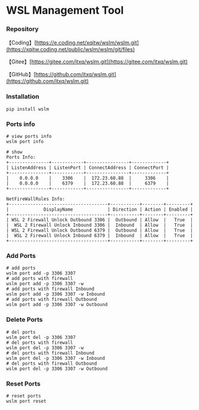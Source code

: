 WSL Management Tool
===============

### Repository

【Coding】[https://e.coding.net/xqitw/wslm/wslm.git](https://xqitw.coding.net/public/wslm/wslm/git/files)

【Gitee】[https://gitee.com/itxq/wslm.git](https://gitee.com/itxq/wslm.git)

【GitHub】[https://github.com/itxq/wslm.git](https://github.com/itxq/wslm.git)

### Installation

```shell
pip install wslm
```

### Ports info

```shell
# view ports info
wslm port info

# show
Ports Info:
+---------------+------------+----------------+-------------+
| ListenAddress | ListenPort | ConnectAddress | ConnectPort |
+---------------+------------+----------------+-------------+
|    0.0.0.0    |    3306    |  172.23.60.88  |     3306    |
|    0.0.0.0    |    6379    |  172.23.60.88  |     6379    |
+---------------+------------+----------------+-------------+

NetFireWallRules Info:
+-------------------------------------+-----------+--------+---------+
|             DisplayName             | Direction | Action | Enabled |
+-------------------------------------+-----------+--------+---------+
| WSL 2 Firewall Unlock Outbound 3306 |  Outbound | Allow  |   True  |
|  WSL 2 Firewall Unlock Inbound 3306 |  Inbound  | Allow  |   True  |
| WSL 2 Firewall Unlock Outbound 6379 |  Outbound | Allow  |   True  |
|  WSL 2 Firewall Unlock Inbound 6379 |  Inbound  | Allow  |   True  |
+-------------------------------------+-----------+--------+---------+

```

### Add Ports

```shell
# add ports
wslm port add -p 3306 3307
# add ports with firewall
wslm port add -p 3306 3307 -w
# add ports with firewall Inbound
wslm port add -p 3306 3307 -w Inbound
# add ports with firewall Outbound
wslm port add -p 3306 3307 -w Outbound
```

### Delete Ports

```shell
# del ports
wslm port del -p 3306 3307
# del ports with firewall
wslm port del -p 3306 3307 -w
# del ports with firewall Inbound
wslm port del -p 3306 3307 -w Inbound
# del ports with firewall Outbound
wslm port del -p 3306 3307 -w Outbound
```

### Reset Ports

```shell
# reset ports
wslm port reset
```